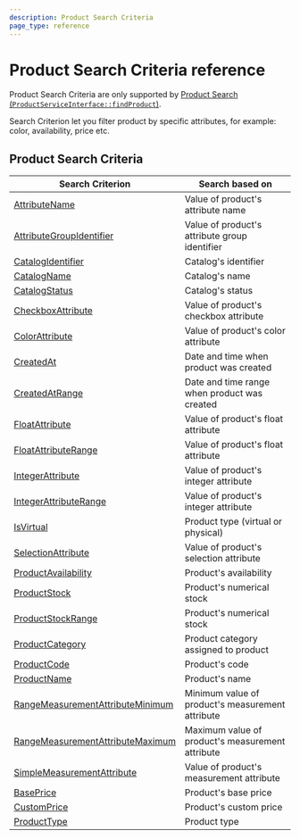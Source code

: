 ```yaml
---
description: Product Search Criteria 
page_type: reference
---
```


# Product Search Criteria reference

Product Search Criteria are only supported by [Product Search (`ProductServiceInterface::findProduct`)](product_api.md#products).

Search Criterion let you filter product by specific attributes, for example: color, availability, price etc.

## Product Search Criteria

|Search Criterion|Search based on|
|-----|-----|
|[AttributeName](attributename_criterion.md)|Value of product's attribute name|
|[AttributeGroupIdentifier](attributegroupidentifier_criterion.md)|Value of product's attribute group identifier|
|[CatalogIdentifier](catalogidentifier_criterion.md)|Catalog's identifier|
|[CatalogName](catalogname_criterion.md)|Catalog's name|
|[CatalogStatus](catalogstatus_criterion.md)|Catalog's status|
|[CheckboxAttribute](checkboxattribute_criterion.md)|Value of product's checkbox attribute|
|[ColorAttribute](colorattribute_criterion.md)|Value of product's color attribute|
|[CreatedAt](createdat_criterion.md)|Date and time when product was created|
|[CreatedAtRange](createdatrange_criterion.md)|Date and time range when product was created|
|[FloatAttribute](floatattribute_criterion.md)|Value of product's float attribute|
|[FloatAttributeRange](floatattributerange_criterion.md)|Value of product's float attribute|
|[IntegerAttribute](integerattribute_criterion.md)|Value of product's integer attribute|
|[IntegerAttributeRange](integerattributerange_criterion.md)|Value of product's integer attribute|
|[IsVirtual](isvirtual_criterion.md)|Product type (virtual or physical)|
|[SelectionAttribute](selectionattribute_criterion.md)|Value of product's selection attribute|
|[ProductAvailability](productavailability_criterion.md)|Product's availability|
|[ProductStock](productstock_criterion.md)|Product's numerical stock|
|[ProductStockRange](productstockrange_criterion.md)|Product's numerical stock|
|[ProductCategory](productcategory_criterion.md)|Product category assigned to product|
|[ProductCode](productcode_criterion.md)|Product's code|
|[ProductName](productname_criterion.md)|Product's name|
|[RangeMeasurementAttributeMinimum](rangemeasurementattributeminimum_criterion.md)|Minimum value of product's measurement attribute|
|[RangeMeasurementAttributeMaximum](rangemeasurementattributemaximum_criterion.md)|Maximum value of product's measurement attribute|
|[SimpleMeasurementAttribute](simplemeasurementattribute_criterion.md)|Value of product's measurement attribute|
|[BasePrice](baseprice_criterion.md)|Product's base price|
|[CustomPrice](customprice_criterion.md)|Product's custom price|
|[ProductType](producttype_criterion.md)|Product type|
